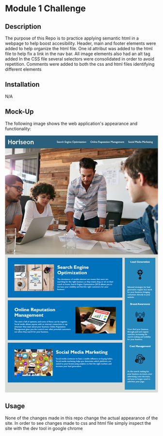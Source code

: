 # Module 1 Challenge

## Description

The purpose of this Repo is to practice applying semantic html in a webpage to help boost accesibility. Header, main and footer elements were added to help organize the html file. One id attribut was added to the html file to help fix a link in the nav bar. All image elements also had an alt tag added
In the CSS file several selectors were consolidated in order to avoid repetition.
Comments were added to both the css and html files identifying different elements

## Installation

N/A

## Mock-Up

The following image shows the web application's appearance and functionality:

![The Horiseon webpage includes a navigation bar, a header image, and cards with text and images at the bottom of the page.](./Assets/01-html-css-git-homework-demo.png)

## Usage

None of the changes made in this repo change the actual appearance of the site. In order to see changes made to css and html file simply inspect the site with the dev tool in google chrome

